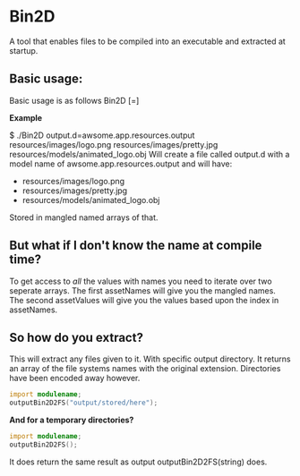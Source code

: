 Bin2D
=====

A tool that enables files to be compiled into an executable and extracted at startup.

## Basic usage:
Basic usage is as follows
Bin2D <output file>[=<module name>] <files or directories...>

**Example**

$ ./Bin2D output.d=awsome.app.resources.output resources/images/logo.png resources/images/pretty.jpg resources/models/animated_logo.obj
Will create a file called output.d with a model name of awsome.app.resources.output and will have:

* resources/images/logo.png
* resources/images/pretty.jpg
* resources/models/animated_logo.obj

Stored in mangled named arrays of that.

## But what if I don't know the name at compile time?
To get access to *all* the values with names you need to iterate over two seperate arrays.
The first assetNames will give you the mangled names. The second assetValues will give you the values based upon the index in assetNames.

## So how do you extract?

This will extract any files given to it. With specific output directory.
It returns an array of the file systems names with the original extension. Directories have been encoded away however.
```D
import modulename;
outputBin2D2FS("output/stored/here");
```

**And for a temporary directories?**
```D
import modulename;
outputBin2D2FS();
```
It does return the same result as output outputBin2D2FS(string) does.
